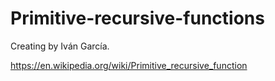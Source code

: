 # Primitive-recursive-functions

Creating by Iván García.

https://en.wikipedia.org/wiki/Primitive_recursive_function

